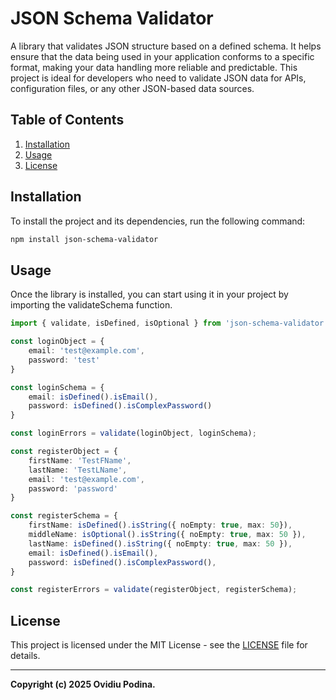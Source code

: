# JSON Schema Validator

A library that validates JSON structure based on a defined schema. It helps ensure that the data being used in your application conforms to a specific format, making your data handling more reliable and predictable. This project is ideal for developers who need to validate JSON data for APIs, configuration files, or any other JSON-based data sources.

## Table of Contents
1. [Installation](#installation)
2. [Usage](#usage)
3. [License](#license)

## Installation

To install the project and its dependencies, run the following command:

```bash
npm install json-schema-validator
```

## Usage

Once the library is installed, you can start using it in your project by importing the validateSchema function.

```typescript
import { validate, isDefined, isOptional } from 'json-schema-validator';

const loginObject = {
    email: 'test@example.com',
    password: 'test'
}

const loginSchema = {
    email: isDefined().isEmail(),
    password: isDefined().isComplexPassword()
}

const loginErrors = validate(loginObject, loginSchema);

const registerObject = {
    firstName: 'TestFName',
    lastName: 'TestLName',
    email: 'test@example.com',
    password: 'password'
}

const registerSchema = {
    firstName: isDefined().isString({ noEmpty: true, max: 50}),
    middleName: isOptional().isString({ noEmpty: true, max: 50 }),
    lastName: isDefined().isString({ noEmpty: true, max: 50 }),
    email: isDefined().isEmail(),
    password: isDefined().isComplexPassword(),
}

const registerErrors = validate(registerObject, registerSchema);

```

## License

This project is licensed under the MIT License - see the [LICENSE](./LICENSE) file for details.

---

**Copyright (c) 2025 Ovidiu Podina.**
